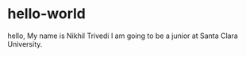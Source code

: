 # hello-world


hello, 
  My name is Nikhil Trivedi I am going to be a junior at Santa Clara University.  

